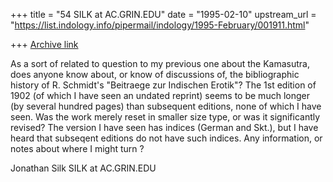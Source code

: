 +++
title = "54 SILK at AC.GRIN.EDU"
date = "1995-02-10"
upstream_url = "https://list.indology.info/pipermail/indology/1995-February/001911.html"

+++
[Archive link](https://list.indology.info/pipermail/indology/1995-February/001911.html)

As a sort of related to question to my previous one about the Kamasutra,
does anyone know about, or know of discussions of, the bibliographic
history of R. Schmidt's "Beitraege zur Indischen Erotik"?  The 1st edition
of 1902 (of which I have seen an undated reprint) seems to be much longer
(by several hundred pages) than subsequent editions, none of which I have
seen.  Was the work merely reset in smaller size type, or was it
significantly revised?  The version I have seen has indices (German and
Skt.), but I have heard that subseqent editions do not have such indices.
Any information, or notes about where I might turn ?

Jonathan Silk
SILK at AC.GRIN.EDU







